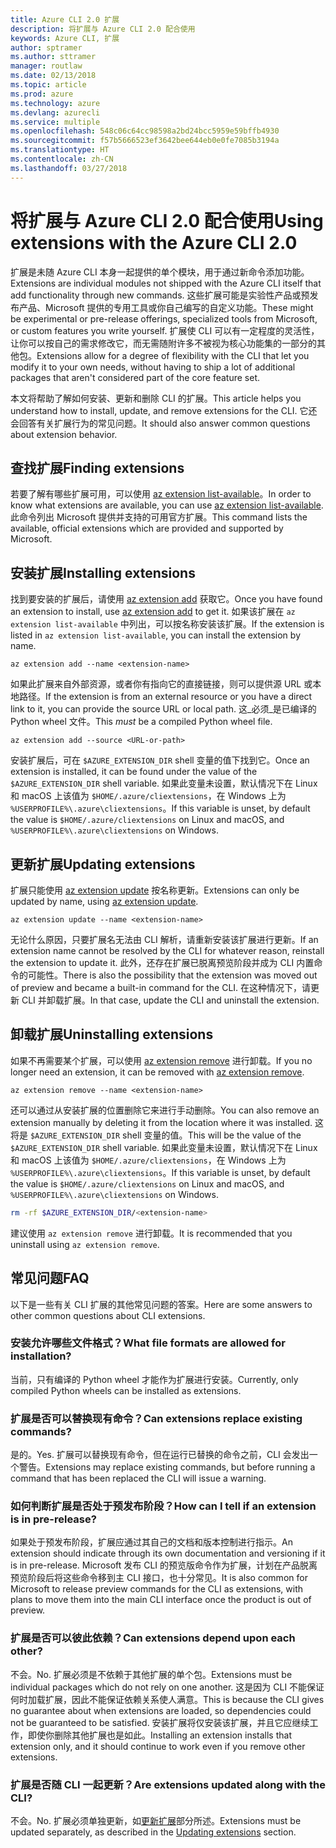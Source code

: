 ```yaml
---
title: Azure CLI 2.0 扩展
description: 将扩展与 Azure CLI 2.0 配合使用
keywords: Azure CLI, 扩展
author: sptramer
ms.author: sttramer
manager: routlaw
ms.date: 02/13/2018
ms.topic: article
ms.prod: azure
ms.technology: azure
ms.devlang: azurecli
ms.service: multiple
ms.openlocfilehash: 548c06c64cc98598a2bd24bcc5959e59bffb4930
ms.sourcegitcommit: f57b5666523ef3642bee644eb0e0fe7085b3194a
ms.translationtype: HT
ms.contentlocale: zh-CN
ms.lasthandoff: 03/27/2018
---
```

# <a name="using-extensions-with-the-azure-cli-20"></a><span data-ttu-id="dbe56-104">将扩展与 Azure CLI 2.0 配合使用</span><span class="sxs-lookup"><span data-stu-id="dbe56-104">Using extensions with the Azure CLI 2.0</span></span>

<span data-ttu-id="dbe56-105">扩展是未随 Azure CLI 本身一起提供的单个模块，用于通过新命令添加功能。</span><span class="sxs-lookup"><span data-stu-id="dbe56-105">Extensions are individual modules not shipped with the Azure CLI itself that add functionality through new commands.</span></span> <span data-ttu-id="dbe56-106">这些扩展可能是实验性产品或预发布产品、Microsoft 提供的专用工具或你自己编写的自定义功能。</span><span class="sxs-lookup"><span data-stu-id="dbe56-106">These might be experimental or pre-release offerings, specialized tools from Microsoft, or custom features you write yourself.</span></span> <span data-ttu-id="dbe56-107">扩展使 CLI 可以有一定程度的灵活性，让你可以按自己的需求修改它，而无需随附许多不被视为核心功能集的一部分的其他包。</span><span class="sxs-lookup"><span data-stu-id="dbe56-107">Extensions allow for a degree of flexibility with the CLI that let you modify it to your own needs, without having to ship a lot of additional packages that aren't considered part of the core feature set.</span></span>

<span data-ttu-id="dbe56-108">本文将帮助了解如何安装、更新和删除 CLI 的扩展。</span><span class="sxs-lookup"><span data-stu-id="dbe56-108">This article helps you understand how to install, update, and remove extensions for the CLI.</span></span> <span data-ttu-id="dbe56-109">它还会回答有关扩展行为的常见问题。</span><span class="sxs-lookup"><span data-stu-id="dbe56-109">It should also answer common questions about extension behavior.</span></span>

## <a name="finding-extensions"></a><span data-ttu-id="dbe56-110">查找扩展</span><span class="sxs-lookup"><span data-stu-id="dbe56-110">Finding extensions</span></span>

<span data-ttu-id="dbe56-111">若要了解有哪些扩展可用，可以使用 [az extension list-available](/cli/azure/extension?view=azure-cli-latest#az_extension_list_available)。</span><span class="sxs-lookup"><span data-stu-id="dbe56-111">In order to know what extensions are available, you can use [az extension list-available](/cli/azure/extension?view=azure-cli-latest#az_extension_list_available).</span></span> <span data-ttu-id="dbe56-112">此命令列出 Microsoft 提供并支持的可用官方扩展。</span><span class="sxs-lookup"><span data-stu-id="dbe56-112">This command lists the available, official extensions which are provided and supported by Microsoft.</span></span>

## <a name="installing-extensions"></a><span data-ttu-id="dbe56-113">安装扩展</span><span class="sxs-lookup"><span data-stu-id="dbe56-113">Installing extensions</span></span>

<span data-ttu-id="dbe56-114">找到要安装的扩展后，请使用 [az extension add](https://docs.microsoft.com/en-us/cli/azure/extension?view=azure-cli-latest#az_extension_add) 获取它。</span><span class="sxs-lookup"><span data-stu-id="dbe56-114">Once you have found an extension to install, use [az extension add](https://docs.microsoft.com/en-us/cli/azure/extension?view=azure-cli-latest#az_extension_add) to get it.</span></span> <span data-ttu-id="dbe56-115">如果该扩展在 `az extension list-available` 中列出，可以按名称安装该扩展。</span><span class="sxs-lookup"><span data-stu-id="dbe56-115">If the extension is listed in `az extension list-available`, you can install the extension by name.</span></span>

```azurecli
az extension add --name <extension-name>
```

<span data-ttu-id="dbe56-116">如果此扩展来自外部资源，或者你有指向它的直接链接，则可以提供源 URL 或本地路径。</span><span class="sxs-lookup"><span data-stu-id="dbe56-116">If the extension is from an external resource or you have a direct link to it, you can provide the source URL or local path.</span></span> <span data-ttu-id="dbe56-117">这_必须_是已编译的 Python wheel 文件。</span><span class="sxs-lookup"><span data-stu-id="dbe56-117">This _must_ be a compiled Python wheel file.</span></span>

```azurecli
az extension add --source <URL-or-path>
```

<span data-ttu-id="dbe56-118">安装扩展后，可在 `$AZURE_EXTENSION_DIR` shell 变量的值下找到它。</span><span class="sxs-lookup"><span data-stu-id="dbe56-118">Once an extension is installed, it can be found under the value of the `$AZURE_EXTENSION_DIR` shell variable.</span></span> <span data-ttu-id="dbe56-119">如果此变量未设置，默认情况下在 Linux 和 macOS 上该值为 `$HOME/.azure/cliextensions`，在 Windows 上为 `%USERPROFILE%\.azure\cliextensions`。</span><span class="sxs-lookup"><span data-stu-id="dbe56-119">If this variable is unset, by default the value is `$HOME/.azure/cliextensions` on Linux and macOS, and `%USERPROFILE%\.azure\cliextensions` on Windows.</span></span>

## <a name="updating-extensions"></a><span data-ttu-id="dbe56-120">更新扩展</span><span class="sxs-lookup"><span data-stu-id="dbe56-120">Updating extensions</span></span>

<span data-ttu-id="dbe56-121">扩展只能使用 [az extension update](https://docs.microsoft.com/en-us/cli/azure/extension?view=azure-cli-latest#az_extension_update) 按名称更新。</span><span class="sxs-lookup"><span data-stu-id="dbe56-121">Extensions can only be updated by name, using [az extension update](https://docs.microsoft.com/en-us/cli/azure/extension?view=azure-cli-latest#az_extension_update).</span></span>

```azurecli
az extension update --name <extension-name>
```

<span data-ttu-id="dbe56-122">无论什么原因，只要扩展名无法由 CLI 解析，请重新安装该扩展进行更新。</span><span class="sxs-lookup"><span data-stu-id="dbe56-122">If an extension name cannot be resolved by the CLI for whatever reason, reinstall the extension to update it.</span></span> <span data-ttu-id="dbe56-123">此外，还存在扩展已脱离预览阶段并成为 CLI 内置命令的可能性。</span><span class="sxs-lookup"><span data-stu-id="dbe56-123">There is also the possibility that the extension was moved out of preview and became a built-in command for the CLI.</span></span> <span data-ttu-id="dbe56-124">在这种情况下，请更新 CLI 并卸载扩展。</span><span class="sxs-lookup"><span data-stu-id="dbe56-124">In that case, update the CLI and uninstall the extension.</span></span>

## <a name="uninstalling-extensions"></a><span data-ttu-id="dbe56-125">卸载扩展</span><span class="sxs-lookup"><span data-stu-id="dbe56-125">Uninstalling extensions</span></span>

<span data-ttu-id="dbe56-126">如果不再需要某个扩展，可以使用 [az extension remove](https://docs.microsoft.com/en-us/cli/azure/extension?view=azure-cli-latest#az_extension_remove) 进行卸载。</span><span class="sxs-lookup"><span data-stu-id="dbe56-126">If you no longer need an extension, it can be removed with [az extension remove](https://docs.microsoft.com/en-us/cli/azure/extension?view=azure-cli-latest#az_extension_remove).</span></span>

```azurecli
az extension remove --name <extension-name>
```

<span data-ttu-id="dbe56-127">还可以通过从安装扩展的位置删除它来进行手动删除。</span><span class="sxs-lookup"><span data-stu-id="dbe56-127">You can also remove an extension manually by deleting it from the location where it was installed.</span></span> <span data-ttu-id="dbe56-128">这将是 `$AZURE_EXTENSION_DIR` shell 变量的值。</span><span class="sxs-lookup"><span data-stu-id="dbe56-128">This will be the value of the `$AZURE_EXTENSION_DIR` shell variable.</span></span> <span data-ttu-id="dbe56-129">如果此变量未设置，默认情况下在 Linux 和 macOS 上该值为 `$HOME/.azure/cliextensions`，在 Windows 上为 `%USERPROFILE%\.azure\cliextensions`。</span><span class="sxs-lookup"><span data-stu-id="dbe56-129">If this variable is unset, by default the value is `$HOME/.azure/cliextensions` on Linux and macOS, and `%USERPROFILE%\.azure\cliextensions` on Windows.</span></span>

```bash
rm -rf $AZURE_EXTENSION_DIR/<extension-name>
```

<span data-ttu-id="dbe56-130">建议使用 `az extension remove` 进行卸载。</span><span class="sxs-lookup"><span data-stu-id="dbe56-130">It is recommended that you uninstall using `az extension remove`.</span></span>

## <a name="faq"></a><span data-ttu-id="dbe56-131">常见问题</span><span class="sxs-lookup"><span data-stu-id="dbe56-131">FAQ</span></span>

<span data-ttu-id="dbe56-132">以下是一些有关 CLI 扩展的其他常见问题的答案。</span><span class="sxs-lookup"><span data-stu-id="dbe56-132">Here are some answers to other common questions about CLI extensions.</span></span>

### <a name="what-file-formats-are-allowed-for-installation"></a><span data-ttu-id="dbe56-133">安装允许哪些文件格式？</span><span class="sxs-lookup"><span data-stu-id="dbe56-133">What file formats are allowed for installation?</span></span>

<span data-ttu-id="dbe56-134">当前，只有编译的 Python wheel 才能作为扩展进行安装。</span><span class="sxs-lookup"><span data-stu-id="dbe56-134">Currently, only compiled Python wheels can be installed as extensions.</span></span>

### <a name="can-extensions-replace-existing-commands"></a><span data-ttu-id="dbe56-135">扩展是否可以替换现有命令？</span><span class="sxs-lookup"><span data-stu-id="dbe56-135">Can extensions replace existing commands?</span></span>

<span data-ttu-id="dbe56-136">是的。</span><span class="sxs-lookup"><span data-stu-id="dbe56-136">Yes.</span></span> <span data-ttu-id="dbe56-137">扩展可以替换现有命令，但在运行已替换的命令之前，CLI 会发出一个警告。</span><span class="sxs-lookup"><span data-stu-id="dbe56-137">Extensions may replace existing commands, but before running a command that has been replaced the CLI will issue a warning.</span></span>

### <a name="how-can-i-tell-if-an-extension-is-in-pre-release"></a><span data-ttu-id="dbe56-138">如何判断扩展是否处于预发布阶段？</span><span class="sxs-lookup"><span data-stu-id="dbe56-138">How can I tell if an extension is in pre-release?</span></span>

<span data-ttu-id="dbe56-139">如果处于预发布阶段，扩展应通过其自己的文档和版本控制进行指示。</span><span class="sxs-lookup"><span data-stu-id="dbe56-139">An extension should indicate through its own documentation and versioning if it is in pre-release.</span></span> <span data-ttu-id="dbe56-140">Microsoft 发布 CLI 的预览版命令作为扩展，计划在产品脱离预览阶段后将这些命令移到主 CLI 接口，也十分常见。</span><span class="sxs-lookup"><span data-stu-id="dbe56-140">It is also common for Microsoft to release preview commands for the CLI as extensions, with plans to move them into the main CLI interface once the product is out of preview.</span></span>

### <a name="can-extensions-depend-upon-each-other"></a><span data-ttu-id="dbe56-141">扩展是否可以彼此依赖？</span><span class="sxs-lookup"><span data-stu-id="dbe56-141">Can extensions depend upon each other?</span></span>

<span data-ttu-id="dbe56-142">不会。</span><span class="sxs-lookup"><span data-stu-id="dbe56-142">No.</span></span> <span data-ttu-id="dbe56-143">扩展必须是不依赖于其他扩展的单个包。</span><span class="sxs-lookup"><span data-stu-id="dbe56-143">Extensions must be individual packages which do not rely on one another.</span></span> <span data-ttu-id="dbe56-144">这是因为 CLI 不能保证何时加载扩展，因此不能保证依赖关系使人满意。</span><span class="sxs-lookup"><span data-stu-id="dbe56-144">This is because the CLI gives no guarantee about when extensions are loaded, so dependencies could not be guaranteed to be satisfied.</span></span> <span data-ttu-id="dbe56-145">安装扩展将仅安装该扩展，并且它应继续工作，即使你删除其他扩展也是如此。</span><span class="sxs-lookup"><span data-stu-id="dbe56-145">Installing an extension installs that extension only, and it should continue to work even if you remove other extensions.</span></span>

### <a name="are-extensions-updated-along-with-the-cli"></a><span data-ttu-id="dbe56-146">扩展是否随 CLI 一起更新？</span><span class="sxs-lookup"><span data-stu-id="dbe56-146">Are extensions updated along with the CLI?</span></span>

<span data-ttu-id="dbe56-147">不会。</span><span class="sxs-lookup"><span data-stu-id="dbe56-147">No.</span></span> <span data-ttu-id="dbe56-148">扩展必须单独更新，如[更新扩展](#updating-extensions)部分所述。</span><span class="sxs-lookup"><span data-stu-id="dbe56-148">Extensions must be updated separately, as described in the [Updating extensions](#updating-extensions) section.</span></span>
